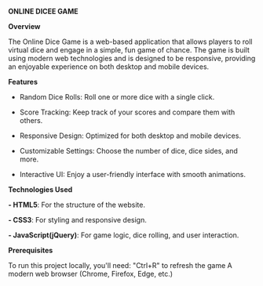**ONLINE DICEE GAME**

**Overview**

The Online Dice Game is a web-based application that allows players to roll virtual dice and engage in a simple, 
fun game of chance. The game is built using modern web technologies and is designed to be responsive, 
providing an enjoyable experience on both desktop and mobile devices.

**Features**

- Random Dice Rolls: Roll one or more dice with a single click.
  
- Score Tracking: Keep track of your scores and compare them with others.
  
- Responsive Design: Optimized for both desktop and mobile devices.

- Customizable Settings: Choose the number of dice, dice sides, and more.

- Interactive UI: Enjoy a user-friendly interface with smooth animations.
  
**Technologies Used**

**- HTML5**: For the structure of the website.

**- CSS3**: For styling and responsive design.

**- JavaScript(jQuery)**: For game logic, dice rolling, and user interaction.

**Prerequisites**

To run this project locally, you'll need:
"Ctrl+R" to refresh the game
A modern web browser (Chrome, Firefox, Edge, etc.)
